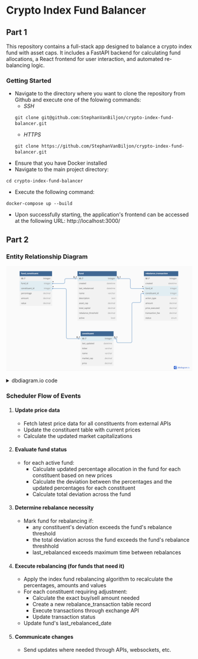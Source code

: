 # Crypto Index Fund Balancer

## Part 1
This repository contains a full-stack app designed to balance a crypto index fund with asset caps. It includes a FastAPI backend for calculating fund allocations, a React frontend for user interaction, and automated re-balancing logic.

### Getting Started

- Navigate to the directory where you want to clone the repository from Github and execute one of the folowing commands: 
    - *SSH* 
    ```
    git clone git@github.com:StephanVanBiljon/crypto-index-fund-balancer.git
    ```
    - *HTTPS*
    ```
    git clone https://github.com/StephanVanBiljon/crypto-index-fund-balancer.git
    ```
- Ensure that you have Docker installed
- Navigate to the main project directory: 
```
cd crypto-index-fund-balancer
```
- Execute the following command:
```
docker-compose up --build
```
- Upon successfully starting, the application's frontend can be accessed at the following URL: http://localhost:3000/

## Part 2
### Entity Relationship Diagram

![An entity relationship diagram for a database storing fund, constituent and rebalancing data](fund_ERD.png)

<details>
  <summary>dbdiagram.io code</summary>
  
  ```js
  Table fund {
      id integer [primary key]
      created datetime
      last_rebalanced datetime
      name varchar
      description text
      asset_cap decimal
      total_capital decimal
      rebalance_threshold decimal // % deviation that triggers rebalancing
      active bool
  }

  Table constituent {
      id integer [primary key]
      last_updated datetime
      ticker varchar
      name varchar
      market_cap decimal
      price decimal
  }

  // junction table between fund and constituent (many-to-many relationship)
  Table fund_constituent {
      id integer [primary key]
      fund_id integer
      constituent_id integer
      percentage decimal
      amount decimal
      value decimal
  }

  Table rebalance_transaction {
      id integer [primary key]
      created datetime
      fund_id integer
      constituent_id integer
      action_type enum // buy/sell
      amount decimal
      price_executed decimal
      transaction_fee decimal
      status enum // pending/completed/failed
  }

  // Table relationships
  Ref: fund_constituent.fund_id > fund.id
  Ref: fund_constituent.constituent_id > constituent.id
  Ref: rebalance_transaction.fund_id > fund.id
  Ref: rebalance_transaction.constituent_id > constituent.id
  ```
</details>

### Scheduler Flow of Events
1. #### Update price data

    - Fetch latest price data for all constituents from external APIs
    - Update the constituent table with current prices
    - Calculate the updated market capitalizations


2. #### Evaluate fund status 

    - for each active fund:
        - Calculate updated percentage allocation in the fund for each constituent based on new prices
        - Calculate the deviation between the percentages and the updated percentages for each constituent
        - Calculate total deviation across the fund

3. #### Determine rebalance necessity

    - Mark fund for rebalancing if:
        - any constituent's deviation exceeds the fund's rebalance threshold
        - the total deviation across the fund exceeds the fund's rebalance threshhold
        - last_rebalanced exceeds maximum time between rebalances

4. #### Execute rebalancing (for funds that need it)

    - Apply the index fund rebalancing algorithm to recalculate the percentages, amounts and values
    - For each constituent requiring adjustment:
        - Calculate the exact buy/sell amount needed
        - Create a new rebalance_transaction table record
        - Execute transactions through exchange API
        - Update transaction status
    - Update fund's last_rebalanced_date


5. #### Communicate changes

    - Send updates where needed through APIs, websockets, etc.
    